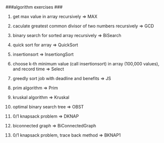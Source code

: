 ###algorithm exercises ###

1. get max value in array recursively => MAX

2. caculate greatest common divisor of two numbers recursively => GCD

3. binary search for sorted array recursively => BiSearch

4. quick sort for array => QuickSort

5. insertionsort => InsertiongSort

6. choose k-th minimum value (call insertionsort) in array (100,000 values), and record time => Select

7. greedly sort job with deadline and benefits => JS

8. prim algorithm => Prim

9. kruskal algorithm => Kruskal

10. optimal binary search tree => OBST

11. 0/1 knapsack problem => DKNAP

12. biconnected graph => BiConnectedGraph

13. 0/1 knapsack problem, trace back method => BKNAP1
